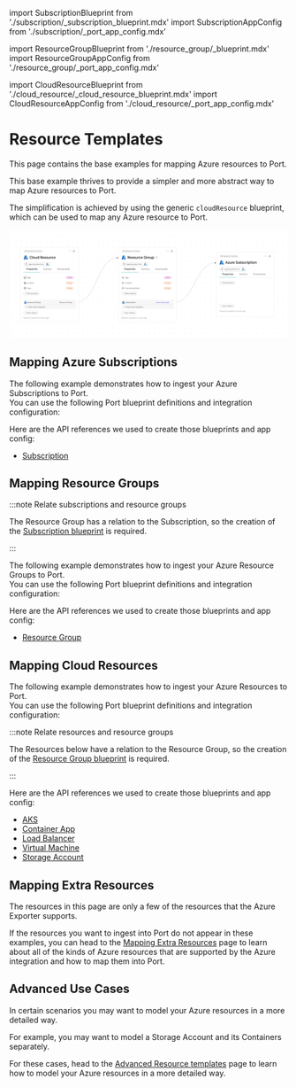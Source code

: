 import SubscriptionBlueprint from './subscription/\_subscription_blueprint.mdx'
import SubscriptionAppConfig from './subscription/\_port_app_config.mdx'

import ResourceGroupBlueprint from './resource_group/\_blueprint.mdx'
import ResourceGroupAppConfig from './resource_group/\_port_app_config.mdx'

import CloudResourceBlueprint from './cloud_resource/\_cloud_resource_blueprint.mdx'
import CloudResourceAppConfig from './cloud_resource/\_port_app_config.mdx'

# Resource Templates

This page contains the base examples for mapping Azure resources to Port.

This base example thrives to provide a simpler and more abstract way to map Azure resources to Port.

The simplification is achieved by using the generic `cloudResource` blueprint, which can be used to map any Azure resource to Port. 

![Azure Basic Blueprints](../../../../../../static/img/build-your-software-catalog/sync-data-to-catalog/cloud-providers/azure/basic-examples-blueprints.png)

## Mapping Azure Subscriptions

The following example demonstrates how to ingest your Azure Subscriptions to Port.  
You can use the following Port blueprint definitions and integration configuration:

<SubscriptionBlueprint/>

<SubscriptionAppConfig/>

Here are the API references we used to create those blueprints and app config:

- [Subscription](https://docs.microsoft.com/en-us/rest/api/resources/subscriptions/list)

## Mapping Resource Groups

:::note Relate subscriptions and resource groups

The Resource Group has a relation to the Subscription, so the creation of the [Subscription blueprint](#mapping-azure-subscriptions) is required.

:::

The following example demonstrates how to ingest your Azure Resource Groups to Port.  
You can use the following Port blueprint definitions and integration configuration:

<ResourceGroupBlueprint/>

<ResourceGroupAppConfig/>

Here are the API references we used to create those blueprints and app config:

- [Resource Group](https://docs.microsoft.com/en-us/rest/api/resources/resourcegroups/list)


## Mapping Cloud Resources

The following example demonstrates how to ingest your Azure Resources to Port.  
You can use the following Port blueprint definitions and integration configuration:

:::note Relate resources and resource groups

The Resources below have a relation to the Resource Group, so the creation of the [Resource Group blueprint](#mapping-resource-groups) is required.

:::

<CloudResourceBlueprint/>

<CloudResourceAppConfig/>

Here are the API references we used to create those blueprints and app config:

- [AKS](https://learn.microsoft.com/en-us/rest/api/aks/managed-clusters/list?tabs=HTTP)
- [Container App](https://learn.microsoft.com/en-us/rest/api/containerapps/stable/container-apps/list-by-subscription?tabs=HTTP)
- [Load Balancer](https://learn.microsoft.com/en-us/rest/api/load-balancer/load-balancers/list-all?tabs=HTTP)
- [Virtual Machine](https://learn.microsoft.com/en-us/rest/api/compute/virtual-machines/list-all?tabs=HTTP)
- [Storage Account](https://docs.microsoft.com/en-us/rest/api/storagerp/storageaccounts/list)



## Mapping Extra Resources

The resources in this page are only a few of the resources that the Azure Exporter supports.


If the resources you want to ingest into Port do not appear in these examples, you can head to the [Mapping Extra Resources](/build-your-software-catalog/sync-data-to-catalog/cloud-providers/azure/resource_templates/mapping_extra_resources.md) page to learn about all of the kinds of Azure resources that are supported by the Azure integration and how to map them into Port.

## Advanced Use Cases

In certain scenarios you may want to model your Azure resources in a more detailed way.

For example, you may want to model a Storage Account and its Containers separately.


For these cases, head to the [Advanced Resource templates](/build-your-software-catalog/sync-data-to-catalog/cloud-providers/azure/resource_templates/advanced.md) page to learn how to model your Azure resources in a more detailed way.


